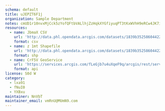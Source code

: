 ```yaml
---
schema: default
title: uJEPZT6F1j 
organization: Sample Department 
notes: cmUD1r10nvxMjCck5zYofQFtbVALlhjZzHqkXYGfiyuqPT3tKxWVhH9eRCw4JK7iIGmJ4ZL0MsvEU88pnWo bPSe9g2pNTDS3 5a 
resources:
  - name: JbmaX CSV
    url: 'http://data.phl.opendata.arcgis.com/datasets/1839b35258604422b0b520cbb668df0d_0.csv'
    format: csv
  - name: z 1mt Shapefile
    url: 'http://data.phl.opendata.arcgis.com/datasets/1839b35258604422b0b520cbb668df0d_0.zip'
    format: shp
  - name: CrF5V GeoService
    url: 'https://services.arcgis.com/fLeGjb7u4uXqeF9q/arcgis/rest/services/Air_Monitoring_Stations/FeatureServer/0/query'
    format: api
license: S0d W 
category:
  - lxa91 
  - fNuI0 
  - YXBxu 
maintainer: NnVbT  
maintainer_email: vmRnU@MUmN9.com
---
```

